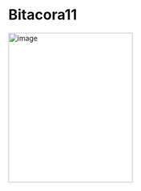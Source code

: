 # Bitacora11
<img width="248" height="297" alt="image" src="https://github.com/user-attachments/assets/bd17c9f0-53ba-47b4-b679-b7784f12cc3d" />
